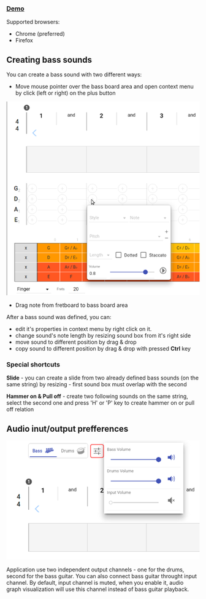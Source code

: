 
### [Demo](https://dl.dropboxusercontent.com/u/4466860/drums-and-bass/dist/latest/index.html)

Supported browsers:

* Chrome (preferred)
* Firefox


## Creating bass sounds

You can create a bass sound with two different ways:

* Move mouse pointer over the bass board area and open context menu by click (left or right) on the plus button

![Context menu](docs/sound-context-menu.png)

* Drag note from fretboard to bass board area

After a bass sound was defined, you can:

* edit it's properties in context menu by right click on it.
* change sound's note length by resizing sound box from it's right side
* move sound to different position by drag & drop
* copy sound to different position by drag & drop with pressed **Ctrl** key

### Special shortcuts

**Slide** - you can create a slide from two already defined bass sounds (on the same string) by resizing - first sound box must overlap with the second

**Hammer on & Pull off** - create two following sounds on the same string, select the second one and press 'H' or 'P' key to create hammer on or pull off relation


## Audio inut/output prefferences

![Audio prefferences](docs/audio-prefferences.png)

Application use two independent output channels - one for the drums, second for the bass guitar.
You can also connect bass guitar throught input channel. By default, input channel is muted, when you enable it, audio graph visualization will use this channel instead of bass guitar playback.

